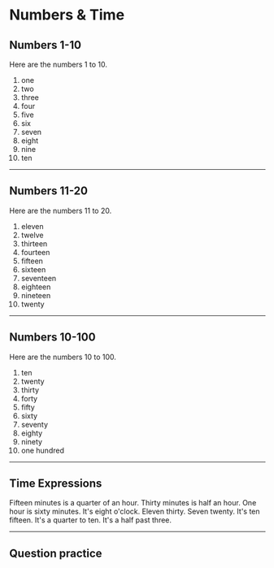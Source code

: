 # Numbers & Time

## Numbers 1-10

Here are the numbers 1 to 10.

1. one
2. two
3. three
4. four
5. five
6. six
7. seven
8. eight
9. nine
10. ten

---

## Numbers 11-20

Here are the numbers 11 to 20.

1. eleven
2. twelve
3. thirteen
4. fourteen
5. fifteen
6. sixteen
7. seventeen
8. eighteen
9. nineteen
10. twenty

---

## Numbers 10-100

Here are the numbers 10 to 100.

1. ten
2. twenty
3. thirty
4. forty
5. fifty
6. sixty
7. seventy
8. eighty
9. ninety
10. one hundred

---

## Time Expressions

Fifteen minutes is a quarter of an hour.
Thirty minutes is half an hour.
One hour is sixty minutes.
It's eight o'clock.
Eleven thirty.
Seven twenty.
It's ten fifteen.
It's a quarter to ten.
It's a half past three.


---

## Question practice

